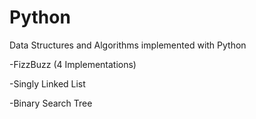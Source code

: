 # Python
Data Structures and Algorithms implemented with Python

-FizzBuzz (4 Implementations)

-Singly Linked List

-Binary Search Tree
